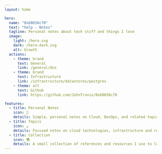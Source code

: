```yaml
---
layout: home

hero:
  name: "0x68656c70"
  text: "help - Notes"
  tagline: Personal notes about tech stuff and things I love
  image:
    light: /hero.svg
    dark: /hero-dark.svg
    alt: Growth
  actions:
    - theme: brand
      text: General
      link: /general/dns
    - theme: brand
      text: Infrastructure
      link: /infrastructure/datastores/postgres
    - theme: alt
      text: Github
      link: https://github.com/JohnTrunix/0x68656c70

features:
  - title: Personal Notes
    icon: 📝
    details: Simple, personal notes on Cloud, DevOps, and related topics.
  - title: Topics
    icon: ☁️
    details: Focused notes on cloud technologies, infrastructure and related topics.
  - title: Collection
    icon: 📚
    details: A small collection of references and resources I use to look things up.
---
```


<style>
:root {
  --vp-home-hero-name-color: transparent !important;
  --vp-home-hero-name-background: -webkit-linear-gradient(120deg, #bd34fe 30%, #41d1ff) !important;
}
</style>

